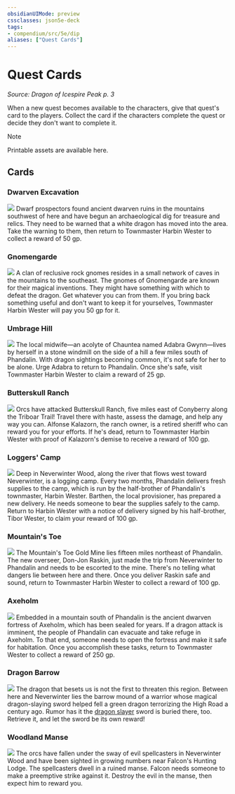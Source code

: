 ```yaml
---
obsidianUIMode: preview
cssclasses: json5e-deck
tags:
- compendium/src/5e/dip
aliases: ["Quest Cards"]
---
```

# Quest Cards
*Source: Dragon of Icespire Peak p. 3*  

When a new quest becomes available to the characters, give that quest's card to the players. Collect the card if the characters complete the quest or decide they don't want to complete it.

> [!note]
> Printable assets are available here.

## Cards

### Dwarven Excavation
![](https://raw.githubusercontent.com/5etools-mirror-2/5etools-img/main/decks/DIP/Quests/055-1.webp#card)
Dwarf prospectors found ancient dwarven ruins in the mountains southwest of here and have begun an archaeological dig for treasure and relics. They need to be warned that a white dragon has moved into the area. Take the warning to them, then return to Townmaster Harbin Wester to collect a reward of 50 gp.

### Gnomengarde
![](https://raw.githubusercontent.com/5etools-mirror-2/5etools-img/main/decks/DIP/Quests/056-2.webp#card)
A clan of reclusive rock gnomes resides in a small network of caves in the mountains to the southeast. The gnomes of Gnomengarde are known for their magical inventions. They might have something with which to defeat the dragon. Get whatever you can from them. If you bring back something useful and don't want to keep it for yourselves, Townmaster Harbin Wester will pay you 50 gp for it.

### Umbrage Hill
![](https://raw.githubusercontent.com/5etools-mirror-2/5etools-img/main/decks/DIP/Quests/057-3.webp#card)
The local midwife—an acolyte of Chauntea named Adabra Gwynn—lives by herself in a stone windmill on the side of a hill a few miles south of Phandalin. With dragon sightings becoming common, it's not safe for her to be alone. Urge Adabra to return to Phandalin. Once she's safe, visit Townmaster Harbin Wester to claim a reward of 25 gp.

### Butterskull Ranch
![](https://raw.githubusercontent.com/5etools-mirror-2/5etools-img/main/decks/DIP/Quests/058-4.webp#card)
Orcs have attacked Butterskull Ranch, five miles east of Conyberry along the Triboar Trail! Travel there with haste, assess the damage, and help any way you can. Alfonse Kalazorn, the ranch owner, is a retired sheriff who can reward you for your efforts. If he's dead, return to Townmaster Harbin Wester with proof of Kalazorn's demise to receive a reward of 100 gp.

### Loggers' Camp
![](https://raw.githubusercontent.com/5etools-mirror-2/5etools-img/main/decks/DIP/Quests/059-5.webp#card)
Deep in Neverwinter Wood, along the river that flows west toward Neverwinter, is a logging camp. Every two months, Phandalin delivers fresh supplies to the camp, which is run by the half-brother of Phandalin's townmaster, Harbin Wester. Barthen, the local provisioner, has prepared a new delivery. He needs someone to bear the supplies safely to the camp. Return to Harbin Wester with a notice of delivery signed by his half-brother, Tibor Wester, to claim your reward of 100 gp.

### Mountain's Toe
![](https://raw.githubusercontent.com/5etools-mirror-2/5etools-img/main/decks/DIP/Quests/060-6.webp#card)
The Mountain's Toe Gold Mine lies fifteen miles northeast of Phandalin. The new overseer, Don-Jon Raskin, just made the trip from Neverwinter to Phandalin and needs to be escorted to the mine. There's no telling what dangers lie between here and there. Once you deliver Raskin safe and sound, return to Townmaster Harbin Wester to collect a reward of 100 gp.

### Axeholm
![](https://raw.githubusercontent.com/5etools-mirror-2/5etools-img/main/decks/DIP/Quests/061-7.webp#card)
Embedded in a mountain south of Phandalin is the ancient dwarven fortress of Axeholm, which has been sealed for years. If a dragon attack is imminent, the people of Phandalin can evacuate and take refuge in Axeholm. To that end, someone needs to open the fortress and make it safe for habitation. Once you accomplish these tasks, return to Townmaster Wester to collect a reward of 250 gp.

### Dragon Barrow
![](https://raw.githubusercontent.com/5etools-mirror-2/5etools-img/main/decks/DIP/Quests/062-8.webp#card)
The dragon that besets us is not the first to threaten this region. Between here and Neverwinter lies the barrow mound of a warrior whose magical dragon-slaying sword helped fell a green dragon terrorizing the High Road a century ago. Rumor has it the [dragon slayer](/2-Mechanics/CLI/items/dragon-slayer.md) sword is buried there, too. Retrieve it, and let the sword be its own reward!

### Woodland Manse
![](https://raw.githubusercontent.com/5etools-mirror-2/5etools-img/main/decks/DIP/Quests/063-9.webp#card)
The orcs have fallen under the sway of evil spellcasters in Neverwinter Wood and have been sighted in growing numbers near Falcon's Hunting Lodge. The spellcasters dwell in a ruined manse. Falcon needs someone to make a preemptive strike against it. Destroy the evil in the manse, then expect him to reward you.
